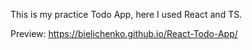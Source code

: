 This is my practice Todo App, here I used React and TS.

Preview: https://bielichenko.github.io/React-Todo-App/


